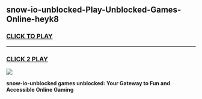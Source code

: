 
## snow-io-unblocked-Play-Unblocked-Games-Online-heyk8
<h3>
<a href="https://premium76.site?title=snow-io-unblocked&ref=25A">CLICK TO PLAY</a></h3>
<hr>

<h3>
<a href="https://premium76.site?title=snow-io-unblocked&ref=25A">CLICK 2 PLAY</a>
  
</h3>

<a href="https://premium76.site?title=snow-io-unblocked&ref=25A"><img src="https://clearcache.store/games.png"></a>


**snow-io-unblocked games unblocked: Your Gateway to Fun and Accessible Online Gaming**
